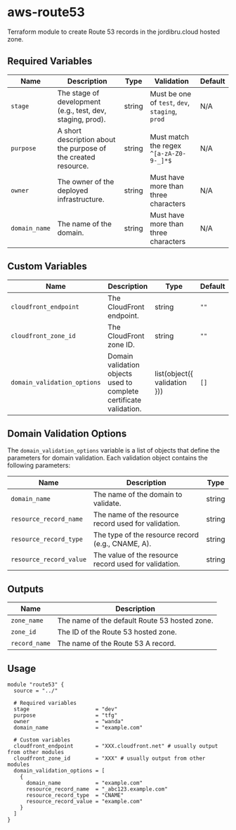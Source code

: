 # aws-route53

Terraform module to create Route 53 records in the jordibru.cloud hosted zone.

## Required Variables

| Name          | Description                                     | Type   | Validation                                    | Default |
|---------------|-------------------------------------------------|--------|-----------------------------------------------|---------|
| `stage`       | The stage of development (e.g., test, dev, staging, prod). | string | Must be one of `test`, `dev`, `staging`, `prod` | N/A     |
| `purpose`     | A short description about the purpose of the created resource. | string | Must match the regex `^[a-zA-Z0-9-_]*$`       | N/A     |
| `owner`       | The owner of the deployed infrastructure.       | string | Must have more than three characters          | N/A     |
| `domain_name` | The name of the domain.                         | string | Must have more than three characters          | N/A     |

## Custom Variables

| Name                       | Description                                           | Type   | Default              |
|----------------------------|-------------------------------------------------------|--------|----------------------|
| `cloudfront_endpoint`      | The CloudFront endpoint.                              | string | `""`                 |
| `cloudfront_zone_id`       | The CloudFront zone ID.                               | string | `""`                 |
| `domain_validation_options`| Domain validation objects used to complete certificate validation. | list(object({ validation })) | `[]` |

## Domain Validation Options

The `domain_validation_options` variable is a list of objects that define the parameters for domain validation. Each validation object contains the following parameters:

| Name                      | Description                                                    | Type   |
|---------------------------|----------------------------------------------------------------|--------|
| `domain_name`             | The name of the domain to validate.                            | string |
| `resource_record_name`    | The name of the resource record used for validation.           | string |
| `resource_record_type`    | The type of the resource record (e.g., CNAME, A).              | string |
| `resource_record_value`   | The value of the resource record used for validation.          | string |

## Outputs

| Name            | Description                                     |
|-----------------|-------------------------------------------------|
| `zone_name`     | The name of the default Route 53 hosted zone.   |
| `zone_id`       | The ID of the Route 53 hosted zone.             |
| `record_name`   | The name of the Route 53 A record.              |

## Usage

```hcl
module "route53" {
  source = "../"

  # Required variables
  stage                     = "dev"
  purpose                   = "tfg"
  owner                     = "wanda"
  domain_name               = "example.com"

  # Custom variables
  cloudfront_endpoint       = "XXX.cloudfront.net" # usually output from other modules
  cloudfront_zone_id        = "XXX" # usually output from other modules
  domain_validation_options = [
    {
      domain_name           = "example.com"
      resource_record_name  = "_abc123.example.com"
      resource_record_type  = "CNAME"
      resource_record_value = "example.com"
    }
  ]
}
```